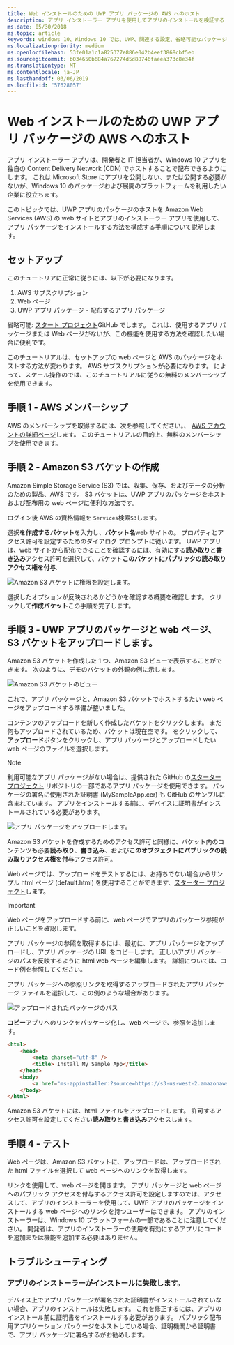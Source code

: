 ```yaml
---
title: Web インストールのための UWP アプリ パッケージの AWS へのホスト
description: アプリ インストーラー アプリを使用してアプリのインストールを検証する AWS web サーバーを設定するためのチュートリアル
ms.date: 05/30/2018
ms.topic: article
keywords: windows 10、Windows 10 では、UWP、関連する設定、省略可能なパッケージ、AWS のアプリ インストーラー、AppInstaller、サイドローディングを行う
ms.localizationpriority: medium
ms.openlocfilehash: 53fe01a1c1a825377e886e042b4eef3868cbf5eb
ms.sourcegitcommit: b034650b684a767274d5d88746faeea373c8e34f
ms.translationtype: MT
ms.contentlocale: ja-JP
ms.lasthandoff: 03/06/2019
ms.locfileid: "57628057"
---
```

# <a name="hosting-uwp-app-packages-on-aws-for-web-install"></a>Web インストールのための UWP アプリ パッケージの AWS へのホスト

アプリ インストーラー アプリは、開発者と IT 担当者が、Windows 10 アプリを独自の Content Delivery Network (CDN) でホストすることで配布できるようにします。 これは Microsoft Store にアプリを公開しない、または公開する必要がないが、Windows 10 のパッケージおよび展開のプラットフォームを利用したい企業に役立ちます。

このトピックでは、UWP アプリのパッケージのホストを Amazon Web Services (AWS) の web サイトとアプリのインストーラー アプリを使用して、アプリ パッケージをインストールする方法を構成する手順について説明します。

## <a name="setup"></a>セットアップ

このチュートリアに正常に従うには、以下が必要になります。
 
1. AWS サブスクリプション 
2. Web ページ
3. UWP アプリ パッケージ - 配布するアプリ パッケージ

省略可能: [スタート プロジェクト](https://github.com/AppInstaller/MySampleWebApp)GitHub でします。 これは、使用するアプリ パッケージまたは Web ページがないが、この機能を使用する方法を確認したい場合に便利です。

このチュートリアルは、セットアップの web ページと AWS のパッケージをホストする方法が変わります。 AWS サブスクリプションが必要になります。 によって、スケール操作のでは、このチュートリアルに従うの無料のメンバーシップを使用できます。 

## <a name="step-1---aws-membership"></a>手順 1 - AWS メンバーシップ
AWS のメンバーシップを取得するには、次を参照してください。、 [AWS アカウントの詳細ページ](https://aws.amazon.com/free/)します。 このチュートリアルの目的上、無料のメンバーシップを使用できます。

## <a name="step-2---create-an-amazon-s3-bucket"></a>手順 2 - Amazon S3 バケットの作成

Amazon Simple Storage Service (S3) では、収集、保存、およびデータの分析のための製品、AWS です。 S3 バケットは、UWP アプリのパッケージをホストおよび配布用の web ページに便利な方法です。 

ログイン後 AWS の資格情報を `Services`検索`S3`します。 

選択**を作成するバケット**を入力し、**バケット名**web サイトの。 プロパティとアクセス許可を設定するためのダイアログ プロンプトに従います。 UWP アプリは、web サイトから配布できることを確認するには、有効にする**読み取り**と**書き込み**アクセス許可を選択して、バケット**このバケットにパブリックの読み取りアクセス権を付与**.

![Amazon S3 バケットに権限を設定します。](images/aws-permissions.png) 

選択したオプションが反映されるかどうかを確認する概要を確認します。 クリックして**作成バケット**この手順を完了します。 

## <a name="step-3---upload-uwp-app-package-and-web-pages-to-an-s3-bucket"></a>手順 3 - UWP アプリのパッケージと web ページ、S3 バケットをアップロードします。

Amazon S3 バケットを作成した 1 つ、Amazon S3 ビューで表示することができます。 次のように、デモのバケットの外観の例に示します。

![Amazon S3 バケットのビュー](images/aws-post-create.png)

これで、アプリ パッケージと、Amazon S3 バケットでホストするたい web ページをアップロードする準備が整いました。 

コンテンツのアップロードを新しく作成したバケットをクリックします。 まだ何もアップロードされているため、バケットは現在空です。 をクリックして、**アップロード**ボタンをクリックし、アプリ パッケージとアップロードしたい web ページのファイルを選択します。

> [!NOTE]
> 利用可能なアプリ パッケージがない場合は、提供された GitHub の[スターター プロジェクト](https://github.com/AppInstaller/MySampleWebApp) リポジトリの一部であるアプリ パッケージを使用できます。 パッケージの署名に使用された証明書 (MySampleApp.cer) も GitHub のサンプルに含まれています。 アプリをインストールする前に、デバイスに証明書がインストールされている必要があります。

![アプリ パッケージをアップロードします。](images/aws-upload-package.png)

Amazon S3 バケットを作成するためのアクセス許可と同様に、バケット内のコンテンツも必要**読み取り**、**書き込み**、および**このオブジェクトにパブリックの読み取りアクセス権を付与**アクセス許可。

Web ページでは、アップロードをテストするには、お持ちでない場合からサンプル html ページ (default.html) を使用することができます、[スターター プロジェクト](https://github.com/AppInstaller/MySampleWebApp/blob/master/MySampleWebApp/default.html)します。

> [!IMPORTANT]
> Web ページをアップロードする前に、web ページでアプリのパッケージ参照が正しいことを確認します。 

アプリ パッケージの参照を取得するには、最初に、アプリ パッケージをアップロードし、アプリ パッケージの URL をコピーします。 正しいアプリ パッケージのパスを反映するように html web ページを編集します。 詳細については、コード例を参照してください。 

アプリ パッケージへの参照リンクを取得するアップロードされたアプリ パッケージ ファイルを選択して、この例のような場合があります。

![アップロードされたパッケージのパス](images/aws-package-path.png)

**コピー**アプリへのリンクをパッケージ化し、web ページで、参照を追加します。 

```html
<html>
    <head>
        <meta charset="utf-8" />
        <title> Install My Sample App</title>
    </head>
    <body>
        <a href="ms-appinstaller:?source=https://s3-us-west-2.amazonaws.com/appinstaller-aws-demo/MySampleApp.appxbundle"> Install My Sample App</a>
    </body>
</html>
```
Amazon S3 バケットには、html ファイルをアップロードします。 許可するアクセス許可を設定してください**読み取り**と**書き込み**アクセスします。

## <a name="step-4---test"></a>手順 4 - テスト

Web ページは、Amazon S3 バケットに、アップロードは、アップロードされた html ファイルを選択して web ページへのリンクを取得します。

リンクを使用して、web ページを開きます。 アプリ パッケージと web ページへのパブリック アクセスを付与するアクセス許可を設定しますのでは、アクセスして、アプリのインストーラーを使用して、UWP アプリのパッケージをインストールする web ページへのリンクを持つユーザーはできます。 アプリのインストーラーは、Windows 10 プラットフォームの一部であることに注意してください。 開発者は、アプリのインストーラーの使用を有効にするアプリにコードを追加または機能を追加する必要はありません。 

## <a name="troubleshooting"></a>トラブルシューティング

### <a name="app-installer-fails-to-install"></a>アプリのインストーラーがインストールに失敗します。 

デバイス上でアプリ パッケージが署名された証明書がインストールされていない場合、アプリのインストールは失敗します。 これを修正するには、アプリのインストール前に証明書をインストールする必要があります。 パブリック配布用アプリケーション パッケージをホストしている場合、証明機関から証明書で、アプリ パッケージに署名するがお勧めします。 


